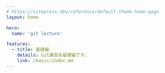 ```yaml
---
# https://vitepress.dev/reference/default-theme-home-page
layout: home

hero:
  name: 'git lecture'

features:
  - title: 基礎編
    details: Git講習会基礎編です。
    link: /basic/index.md
---
```

